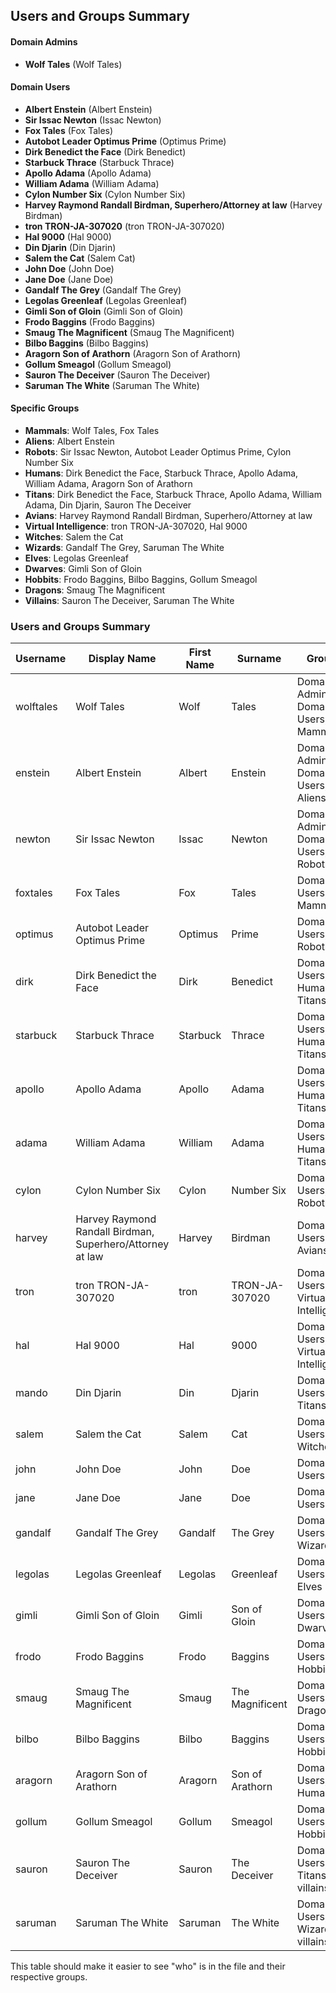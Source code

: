 ## Users and Groups Summary

#### Domain Admins
- **Wolf Tales** (Wolf Tales)

#### Domain Users
- **Albert Enstein** (Albert Enstein)
- **Sir Issac Newton** (Issac Newton)
- **Fox Tales** (Fox Tales)
- **Autobot Leader Optimus Prime** (Optimus Prime)
- **Dirk Benedict the Face** (Dirk Benedict)
- **Starbuck Thrace** (Starbuck Thrace)
- **Apollo Adama** (Apollo Adama)
- **William Adama** (William Adama)
- **Cylon Number Six** (Cylon Number Six)
- **Harvey Raymond Randall Birdman, Superhero/Attorney at law** (Harvey Birdman)
- **tron TRON-JA-307020** (tron TRON-JA-307020)
- **Hal 9000** (Hal 9000)
- **Din Djarin** (Din Djarin)
- **Salem the Cat** (Salem Cat)
- **John Doe** (John Doe)
- **Jane Doe** (Jane Doe)
- **Gandalf The Grey** (Gandalf The Grey)
- **Legolas Greenleaf** (Legolas Greenleaf)
- **Gimli Son of Gloin** (Gimli Son of Gloin)
- **Frodo Baggins** (Frodo Baggins)
- **Smaug The Magnificent** (Smaug The Magnificent)
- **Bilbo Baggins** (Bilbo Baggins)
- **Aragorn Son of Arathorn** (Aragorn Son of Arathorn)
- **Gollum Smeagol** (Gollum Smeagol)
- **Sauron The Deceiver** (Sauron The Deceiver)
- **Saruman The White** (Saruman The White)

#### Specific Groups
- **Mammals**: Wolf Tales, Fox Tales
- **Aliens**: Albert Enstein
- **Robots**: Sir Issac Newton, Autobot Leader Optimus Prime, Cylon Number Six
- **Humans**: Dirk Benedict the Face, Starbuck Thrace, Apollo Adama, William Adama, Aragorn Son of Arathorn
- **Titans**: Dirk Benedict the Face, Starbuck Thrace, Apollo Adama, William Adama, Din Djarin, Sauron The Deceiver
- **Avians**: Harvey Raymond Randall Birdman, Superhero/Attorney at law
- **Virtual Intelligence**: tron TRON-JA-307020, Hal 9000
- **Witches**: Salem the Cat
- **Wizards**: Gandalf The Grey, Saruman The White
- **Elves**: Legolas Greenleaf
- **Dwarves**: Gimli Son of Gloin
- **Hobbits**: Frodo Baggins, Bilbo Baggins, Gollum Smeagol
- **Dragons**: Smaug The Magnificent
- **Villains**: Sauron The Deceiver, Saruman The White



### Users and Groups Summary

| Username  | Display Name | First Name | Surname | Groups |
|-----------|--------------|------------|---------|--------|
| wolftales | Wolf Tales        | Wolf | Tales | Domain Admins, Domain Users, Mammals |
| enstein   | Albert Enstein    | Albert | Enstein | Domain Admins, Domain Users, Aliens |
| newton    | Sir Issac Newton  | Issac | Newton | Domain Admins, Domain Users, Robots |
| foxtales  | Fox Tales | Fox   | Tales | Domain Users, Mammals |
| optimus   | Autobot Leader Optimus Prime | Optimus | Prime | Domain Users, Robots |
| dirk      | Dirk Benedict the Face | Dirk | Benedict | Domain Users, Humans, Titans |
| starbuck  | Starbuck Thrace   | Starbuck | Thrace | Domain Users, Humans, Titans |
| apollo    | Apollo Adama      | Apollo | Adama | Domain Users, Humans, Titans |
| adama     | William Adama     | William | Adama | Domain Users, Humans, Titans |
| cylon     | Cylon Number Six  | Cylon | Number Six | Domain Users, Robots |
| harvey    | Harvey Raymond Randall Birdman, Superhero/Attorney at law | Harvey | Birdman | Domain Users, Avians |
| tron      | tron TRON-JA-307020 | tron | TRON-JA-307020 | Domain Users, Virtual Intelligence |
| hal       | Hal 9000          | Hal | 9000 | Domain Users, Virtual Intelligence |
| mando     | Din Djarin        | Din | Djarin | Domain Users, Titans |
| salem     | Salem the Cat     | Salem | Cat | Domain Users, Witches |
| john      | John Doe          | John | Doe | Domain Users |
| jane      | Jane Doe          | Jane | Doe | Domain Users |
| gandalf   | Gandalf The Grey  | Gandalf | The Grey | Domain Users, Wizards |
| legolas   | Legolas Greenleaf | Legolas | Greenleaf | Domain Users, Elves |
| gimli     | Gimli Son of Gloin | Gimli | Son of Gloin | Domain Users, Dwarves |
| frodo     | Frodo Baggins     | Frodo | Baggins | Domain Users, Hobbits |
| smaug     | Smaug The Magnificent | Smaug | The Magnificent | Domain Users, Dragons |
| bilbo     | Bilbo Baggins     | Bilbo | Baggins | Domain Users, Hobbits |
| aragorn   | Aragorn Son of Arathorn | Aragorn | Son of Arathorn | Domain Users, Humans |
| gollum    | Gollum Smeagol    | Gollum | Smeagol | Domain Users, Hobbits |
| sauron    | Sauron The Deceiver | Sauron | The Deceiver | Domain Users, Titans, villains |
| saruman   | Saruman The White | Saruman | The White | Domain Users, Wizards, villains |

This table should make it easier to see "who" is in the file and their respective groups.